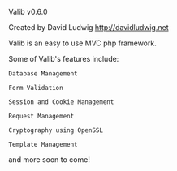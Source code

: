 Valib v0.6.0

Created by David Ludwig
http://davidludwig.net

Valib is an easy to use MVC php framework.

Some of Valib's features include:

	Database Management

	Form Validation

	Session and Cookie Management

	Request Management

	Cryptography using OpenSSL

	Template Management

and more soon to come!
